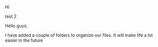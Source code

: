 
Hi

test 2

Hello guys,

I have added a couple of folders to organize our files. It will make life a lot easier in the future
